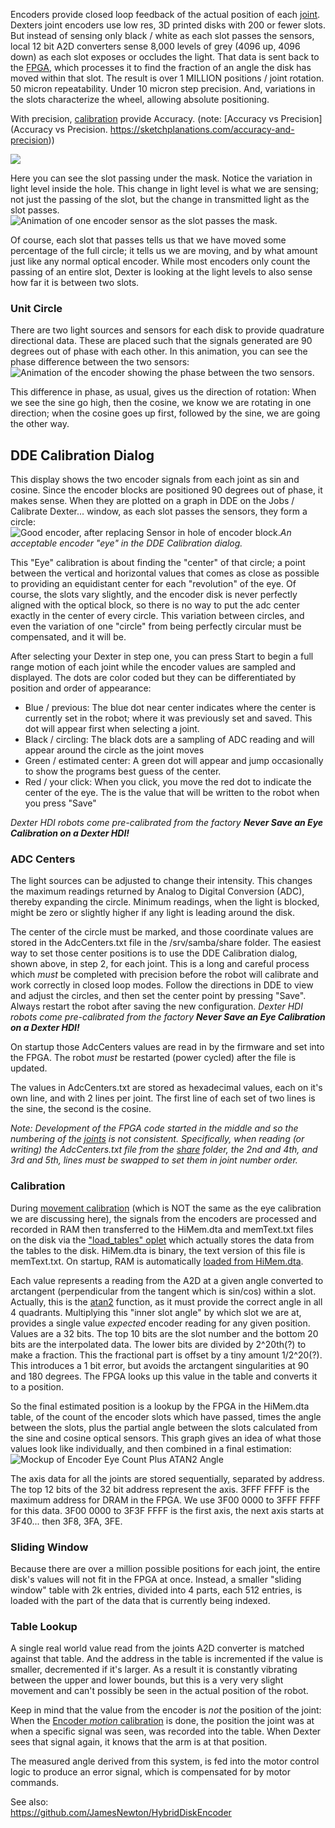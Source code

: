 
Encoders provide closed loop feedback of the actual position of each [joint](Joints). Dexters joint encoders use low res, 3D printed disks with 200 or fewer slots. But instead of sensing only black / white as each slot passes the sensors, local 12 bit A2D converters sense 8,000 levels of grey (4096 up, 4096 down) as each slot exposes or occludes the light. That data is sent back to the [FPGA](Gateware), which processes it to find the fraction of an angle the disk has moved within that slot. The result is over 1 MILLION positions / joint rotation. 50 micron repeatability. Under 10 micron step precision. And, variations in the slots characterize the wheel, allowing absolute positioning. 

With precision, [calibration](Calibrations) provide Accuracy. (note: [Accuracy vs Precision](Accuracy vs Precision.
https://sketchplanations.com/accuracy-and-precision))

<img src="https://raw.githubusercontent.com/HaddingtonDynamics/Dexter/master/Hardware/EncoderOverview.png">

Here you can see the slot passing under the mask. Notice the variation in light level inside the hole. This change in light level is what we are sensing; not just the passing of the slot, but the change in transmitted light as the slot passes.<BR>
![Animation of one encoder sensor as the slot passes the mask.](https://user-images.githubusercontent.com/419392/93278868-a6849900-f77a-11ea-94a1-3a8694d31c93.gif)

Of course, each slot that passes tells us that we have moved some percentage of the full circle; it tells us we are moving, and by what amount just like any normal optical encoder. While most encoders only count the passing of an entire slot, Dexter is looking at the light levels to also sense how far it is between two slots.

### Unit Circle
There are two light sources and sensors for each disk to provide quadrature directional data. These are placed such that the signals generated are 90 degrees out of phase with each other. In this animation, you can see the phase difference between the two sensors:<BR>
![Animation of the encoder showing the phase between the two sensors.](https://user-images.githubusercontent.com/419392/93278905-c025e080-f77a-11ea-936e-0685ca073cac.gif)

This difference in phase, as usual, gives us the direction of rotation: When we see the sine go high, then the cosine, we know we are rotating in one direction; when the cosine goes up first, followed by the sine, we are going the other way.

## DDE Calibration Dialog
This display shows the two encoder signals from each joint as sin and cosine. Since the encoder blocks are positioned 90 degrees out of phase, it makes sense. When they are plotted on a graph in DDE on the Jobs / Calibrate Dexter... window, as each slot passes the sensors, they form a circle: <BR>
![Good encoder, after replacing Sensor in hole of encoder block.](https://user-images.githubusercontent.com/419392/59716213-6d9df300-91ca-11e9-87d6-0b530f39fb61.png)_An acceptable encoder "eye" in the DDE Calibration dialog._ 

This "Eye" calibration is about finding the "center" of that circle; a point between the vertical and horizontal values that comes as close as possible to providing an equidistant center for each "revolution" of the eye. Of course, the slots vary slightly, and the encoder disk is never perfectly aligned with the optical block, so there is no way to put the adc center exactly in the center of every circle. This variation between circles, and even the variation of one "circle" from being perfectly circular must be compensated, and it will be.

After selecting your Dexter in step one, you can press Start to begin a full range motion of each joint while the encoder values are sampled and displayed. The dots are color coded but they can be differentiated by position and order of appearance:
- Blue / previous: The blue dot near center indicates where the center is currently set in the robot; where it was previously set and saved. This dot will appear first when selecting a joint.
- Black / circling: The black dots are a sampling of ADC reading and will appear around the circle as the joint moves
- Green / estimated center: A green dot will appear and jump occasionally to show the programs best guess of the center.  
- Red / your click: When you click, you move the red dot to indicate the center of the eye. The is the value that will be written to the robot when you press "Save"

_Dexter HDI robots come pre-calibrated from the factory **Never Save an Eye Calibration on a Dexter HDI!**_

### ADC Centers
The light sources can be adjusted to change their intensity. This changes the maximum readings returned by Analog to Digital Conversion (ADC), thereby expanding the circle. Minimum readings, when the light is blocked, might be zero or slightly higher if any light is leading around the disk. 

The center of the circle must be marked, and those coordinate values are stored in the AdcCenters.txt file in the /srv/samba/share folder. The easiest way to set those center positions is to use the DDE Calibration dialog, shown above, in step 2, for each joint. This is a long and careful process which _must_ be completed with precision before the robot will calibrate and work correctly in closed loop modes. Follow the directions in DDE to view and adjust the circles, and then set the center point by pressing "Save". Always restart the robot after saving the new configuration. _Dexter HDI robots come pre-calibrated from the factory **Never Save an Eye Calibration on a Dexter HDI!**_

On startup those AdcCenters values are read in by the firmware and set into the FPGA. The robot _must_ be restarted (power cycled) after the file is updated.

The values in AdcCenters.txt are stored as hexadecimal values, each on it's own line, and with 2 lines per joint. The first line of each set of two lines is the sine, the second is the cosine.

_Note: Development of the FPGA code started in the middle and so the numbering of the [joints](Joints) is not consistent. Specifically, when reading (or writing) the AdcCenters.txt file from the [share](Dexter-Networking#file-sharing) folder, the 2nd and 4th, and 3rd and 5th, lines must be swapped to set them in joint number order._

### Calibration
During [movement calibration](Encoder-Calibration) (which is NOT the same as the eye calibration we are discussing here), the signals from the encoders are processed and recorded in RAM then transferred to the HiMem.dta and memText.txt files on the disk via the ["load_tables" oplet](Command-oplet-instruction) which actually stores the data from the tables to the disk. HiMem.dta is binary, the text version of this file is memText.txt. On startup, RAM is automatically [loaded from HiMem.dta](https://github.com/HaddingtonDynamics/Dexter/search?q=himem&unscoped_q=HiMem.dta). 

Each value represents a reading from the A2D at a given angle converted to arctangent (perpendicular from the tangent which is sin/cos) within a slot. Actually, this is the [atan2](https://en.wikipedia.org/wiki/Atan2) function, as it must provide the correct angle in all 4 quadrants. Multiplying this "inner slot angle" by which slot we are at, provides a single value _expected_ encoder reading for any given position. Values are a 32 bits. The top 10 bits are the slot number and the bottom 20 bits are the interpolated data. The lower bits are divided by 2^20th(?) to make a fraction. This the fractional part is offset by a tiny amount 1/2^20(?). This introduces a 1 bit error, but avoids the arctangent singularities at 90 and 180 degrees. The FPGA looks up this value in the table and converts it to a position. 

So the final estimated position is a lookup by the FPGA in the HiMem.dta table, of the count of the encoder slots which have passed, times the angle between the slots, plus the partial angle between the slots calculated from the sine and cosine optical sensors. This graph gives an idea of what those values look like individually, and then combined in a final estimation:<BR>
![Mockup of Encoder Eye Count Plus ATAN2 Angle](https://user-images.githubusercontent.com/419392/137227143-868c076a-2992-4201-bf10-0460f0868c4e.png)

The axis data for all the joints are stored sequentially, separated by address. The top 12 bits of the 32 bit address represent the axis. 3FFF FFFF is the maximum address for DRAM in the FPGA. We use 3F00 0000 to 3FFF FFFF for this data. 3F00 0000 to 3F3F FFFF is the first axis, the next axis starts at 3F40... then 3F8, 3FA, 3FE.

### Sliding Window
Because there are over a million possible positions for each joint, the entire disk's values will not fit in the FPGA at once. Instead, a smaller "sliding window" table with 2k entries, divided into 4 parts, each 512 entries, is loaded with the part of the data that is currently being indexed.

### Table Lookup
A single real world value read from the joints A2D converter is matched against that table. And the address in the table is incremented if the value is smaller, decremented if it's larger. As a result it is constantly vibrating between the upper and lower bounds, but this is a very very slight movement and can't possibly be seen in the actual position of the robot.

Keep in mind that the value from the encoder is _not_ the position of the joint: When the [Encoder _motion_ calibration](Encoder-Calibration) is done, the position the joint was at when a specific signal was seen, was recorded into the table. When Dexter sees that signal again, it knows that the arm is at that position. 

The measured angle derived from this system, is fed into the motor control logic to produce an error signal, which is compensated for by motor commands.

See also:<br>
https://github.com/JamesNewton/HybridDiskEncoder

